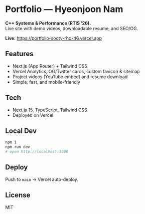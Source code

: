 # Portfolio — Hyeonjoon Nam
**C++ Systems & Performance (RTIS ’26).**  
Live site with demo videos, downloadable resume, and SEO/OG.

**Live:** https://portfolio-sooty-rho-46.vercel.app

## Features
- Next.js (App Router) + Tailwind CSS
- Vercel Analytics, OG/Twitter cards, custom favicon & sitemap
- Project videos (YouTube embed) and resume download
- Simple, fast, and mobile-friendly

## Tech
- Next.js 15, TypeScript, Tailwind CSS
- Deployed on Vercel

## Local Dev
```bash
npm i
npm run dev
# open http://localhost:3000
````

## Deploy

Push to `main` → Vercel auto-deploy.

## License

MIT
